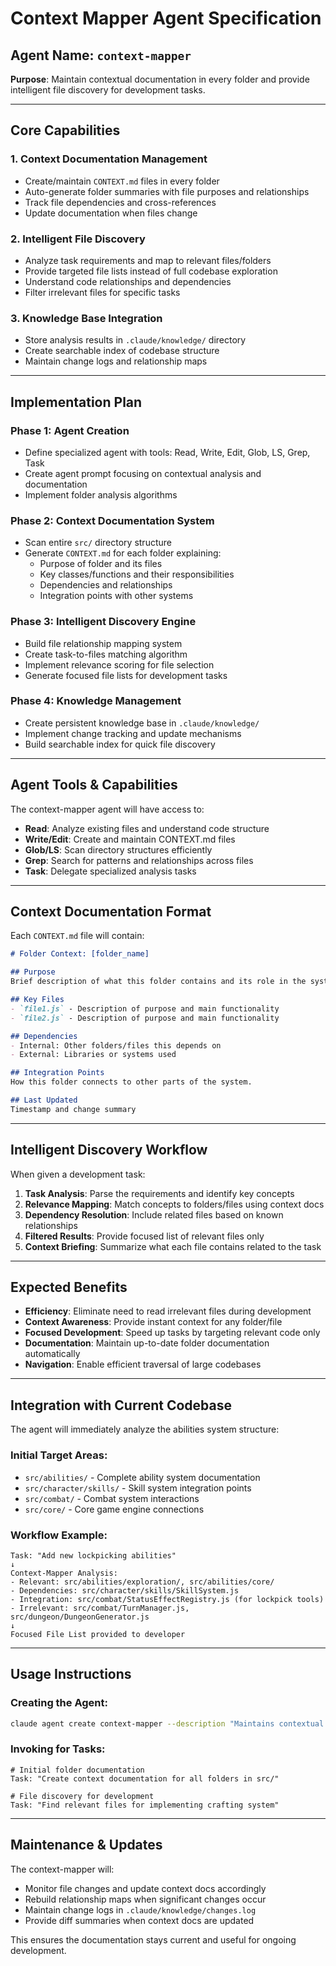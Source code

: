 # Context Mapper Agent Specification

## Agent Name: `context-mapper`

**Purpose**: Maintain contextual documentation in every folder and provide intelligent file discovery for development tasks.

---

## Core Capabilities

### 1. Context Documentation Management
- Create/maintain `CONTEXT.md` files in every folder
- Auto-generate folder summaries with file purposes and relationships
- Track file dependencies and cross-references
- Update documentation when files change

### 2. Intelligent File Discovery
- Analyze task requirements and map to relevant files/folders
- Provide targeted file lists instead of full codebase exploration
- Understand code relationships and dependencies
- Filter irrelevant files for specific tasks

### 3. Knowledge Base Integration
- Store analysis results in `.claude/knowledge/` directory
- Create searchable index of codebase structure
- Maintain change logs and relationship maps

---

## Implementation Plan

### Phase 1: Agent Creation
- Define specialized agent with tools: Read, Write, Edit, Glob, LS, Grep, Task
- Create agent prompt focusing on contextual analysis and documentation
- Implement folder analysis algorithms

### Phase 2: Context Documentation System
- Scan entire `src/` directory structure
- Generate `CONTEXT.md` for each folder explaining:
  - Purpose of folder and its files
  - Key classes/functions and their responsibilities  
  - Dependencies and relationships
  - Integration points with other systems

### Phase 3: Intelligent Discovery Engine
- Build file relationship mapping system
- Create task-to-files matching algorithm
- Implement relevance scoring for file selection
- Generate focused file lists for development tasks

### Phase 4: Knowledge Management
- Create persistent knowledge base in `.claude/knowledge/`
- Implement change tracking and update mechanisms
- Build searchable index for quick file discovery

---

## Agent Tools & Capabilities

The context-mapper agent will have access to:
- **Read**: Analyze existing files and understand code structure
- **Write/Edit**: Create and maintain CONTEXT.md files
- **Glob/LS**: Scan directory structures efficiently
- **Grep**: Search for patterns and relationships across files
- **Task**: Delegate specialized analysis tasks

---

## Context Documentation Format

Each `CONTEXT.md` file will contain:

```markdown
# Folder Context: [folder_name]

## Purpose
Brief description of what this folder contains and its role in the system.

## Key Files
- `file1.js` - Description of purpose and main functionality
- `file2.js` - Description of purpose and main functionality

## Dependencies
- Internal: Other folders/files this depends on
- External: Libraries or systems used

## Integration Points
How this folder connects to other parts of the system.

## Last Updated
Timestamp and change summary
```

---

## Intelligent Discovery Workflow

When given a development task:

1. **Task Analysis**: Parse the requirements and identify key concepts
2. **Relevance Mapping**: Match concepts to folders/files using context docs
3. **Dependency Resolution**: Include related files based on known relationships
4. **Filtered Results**: Provide focused list of relevant files only
5. **Context Briefing**: Summarize what each file contains related to the task

---

## Expected Benefits

- **Efficiency**: Eliminate need to read irrelevant files during development
- **Context Awareness**: Provide instant context for any folder/file
- **Focused Development**: Speed up tasks by targeting relevant code only
- **Documentation**: Maintain up-to-date folder documentation automatically
- **Navigation**: Enable efficient traversal of large codebases

---

## Integration with Current Codebase

The agent will immediately analyze the abilities system structure:

### Initial Target Areas:
- `src/abilities/` - Complete ability system documentation
- `src/character/skills/` - Skill system integration points
- `src/combat/` - Combat system interactions
- `src/core/` - Core game engine connections

### Workflow Example:
```
Task: "Add new lockpicking abilities"
↓
Context-Mapper Analysis:
- Relevant: src/abilities/exploration/, src/abilities/core/
- Dependencies: src/character/skills/SkillSystem.js
- Integration: src/combat/StatusEffectRegistry.js (for lockpick tools)
- Irrelevant: src/combat/TurnManager.js, src/dungeon/DungeonGenerator.js
↓
Focused File List provided to developer
```

---

## Usage Instructions

### Creating the Agent:
```bash
claude agent create context-mapper --description "Maintains contextual documentation and provides intelligent file discovery"
```

### Invoking for Tasks:
```
# Initial folder documentation
Task: "Create context documentation for all folders in src/"

# File discovery for development
Task: "Find relevant files for implementing crafting system"
```

---

## Maintenance & Updates

The context-mapper will:
- Monitor file changes and update context docs accordingly
- Rebuild relationship maps when significant changes occur  
- Maintain change logs in `.claude/knowledge/changes.log`
- Provide diff summaries when context docs are updated

This ensures the documentation stays current and useful for ongoing development.